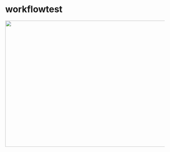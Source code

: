# workflowtest


<img width="1000" height="400" src="https://github.com/Cervello/bfh_birst_automation/blob/master/resources/images/Automation%20Pipeline%20diagram.jpeg">
